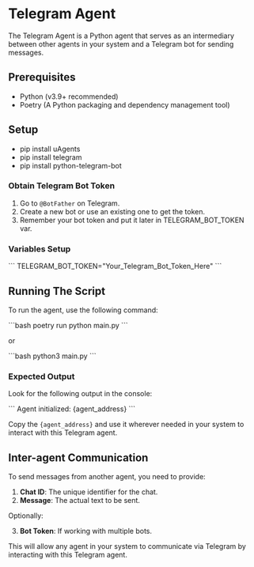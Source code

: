 # Telegram Agent

The Telegram Agent is a Python agent that serves as an intermediary between other agents in your system and a Telegram bot for sending messages.

## Prerequisites

- Python (v3.9+ recommended)
- Poetry (A Python packaging and dependency management tool)

## Setup
- pip install uAgents
- pip install telegram
- pip install python-telegram-bot

### Obtain Telegram Bot Token

1. Go to `@BotFather` on Telegram.
2. Create a new bot or use an existing one to get the token.
3. Remember your bot token and put it later in TELEGRAM_BOT_TOKEN var.

### Variables Setup

\`\`\`
TELEGRAM_BOT_TOKEN="Your_Telegram_Bot_Token_Here"
\`\`\`

## Running The Script

To run the agent, use the following command:

\`\`\`bash
poetry run python main.py
\`\`\`

or

\`\`\`bash
python3 main.py
\`\`\`
### Expected Output

Look for the following output in the console:

\`\`\`
Agent initialized: {agent_address}
\`\`\`

Copy the `{agent_address}` and use it wherever needed in your system to interact with this Telegram agent.

## Inter-agent Communication

To send messages from another agent, you need to provide:

1. **Chat ID**: The unique identifier for the chat.
2. **Message**: The actual text to be sent.

Optionally:

3. **Bot Token**: If working with multiple bots.

This will allow any agent in your system to communicate via Telegram by interacting with this Telegram agent.